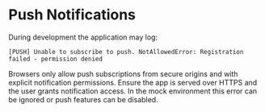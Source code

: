 # Push Notifications

During development the application may log:

`[PUSH] Unable to subscribe to push. NotAllowedError: Registration failed - permission denied`

Browsers only allow push subscriptions from secure origins and with explicit notification permissions. Ensure the app is served over HTTPS and the user grants notification access. In the mock environment this error can be ignored or push features can be disabled.
